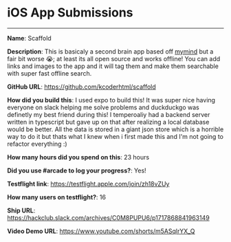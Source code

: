 # iOS App Submissions

---

**Name**: Scaffold

**Description**: This is basicaly a second brain app based off [mymind](https://mymind.com/) but a fair bit worse 😭; at least its all open source and works offline! You can add links and images to the app and it will tag them and make them searchable with super fast offline search.

**GitHub URL**: https://github.com/kcoderhtml/scaffold

**How did you build this**: I used expo to build this! It was super nice having everyone on slack helping me solve problems and duckduckgo was definetly my best friend during this! I temperoaliy had a backend server written in typescript but gave up on that after realizing a local database would be better. All the data is stored in a giant json store which is a horrible way to do it but thats what I knew when i first made this and I'm not going to refactor everything :)

**How many hours did you spend on this**: 23 hours

**Did you use #arcade to log your progress?**: Yes!

**Testflight link**: https://testflight.apple.com/join/zh18vZUy

**How many users on testflight?**: 16

**Ship URL**: https://hackclub.slack.com/archives/C0M8PUPU6/p1717868841963149

**Video Demo URL**: https://www.youtube.com/shorts/m5ASqlrYX_Q
